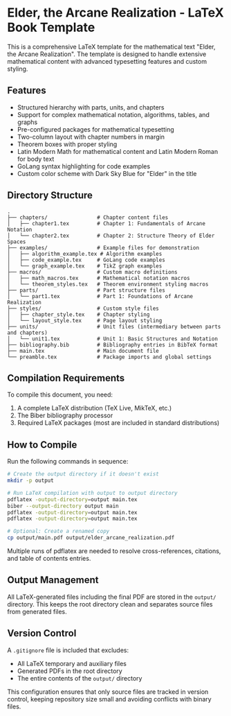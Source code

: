 # Elder, the Arcane Realization - LaTeX Book Template

This is a comprehensive LaTeX template for the mathematical text "Elder, the Arcane Realization". The template is designed to handle extensive mathematical content with advanced typesetting features and custom styling.

## Features

- Structured hierarchy with parts, units, and chapters
- Support for complex mathematical notation, algorithms, tables, and graphs
- Pre-configured packages for mathematical typesetting
- Two-column layout with chapter numbers in margin
- Theorem boxes with proper styling
- Latin Modern Math for mathematical content and Latin Modern Roman for body text
- GoLang syntax highlighting for code examples
- Custom color scheme with Dark Sky Blue for "Elder" in the title

## Directory Structure

```
.
├── chapters/                # Chapter content files
│   ├── chapter1.tex         # Chapter 1: Fundamentals of Arcane Notation
│   └── chapter2.tex         # Chapter 2: Structure Theory of Elder Spaces
├── examples/                # Example files for demonstration
│   ├── algorithm_example.tex # Algorithm examples
│   ├── code_example.tex     # GoLang code examples
│   └── graph_example.tex    # TikZ graph examples
├── macros/                  # Custom macro definitions
│   ├── math_macros.tex      # Mathematical notation macros
│   └── theorem_styles.tex   # Theorem environment styling macros
├── parts/                   # Part structure files
│   └── part1.tex            # Part 1: Foundations of Arcane Realization
├── styles/                  # Custom style files
│   ├── chapter_style.tex    # Chapter styling
│   └── layout_style.tex     # Page layout styling
├── units/                   # Unit files (intermediary between parts and chapters)
│   └── unit1.tex            # Unit 1: Basic Structures and Notation
├── bibliography.bib         # Bibliography entries in BibTeX format
├── main.tex                 # Main document file
└── preamble.tex             # Package imports and global settings
```

## Compilation Requirements

To compile this document, you need:

1. A complete LaTeX distribution (TeX Live, MikTeX, etc.)
2. The Biber bibliography processor
3. Required LaTeX packages (most are included in standard distributions)

## How to Compile

Run the following commands in sequence:

```bash
# Create the output directory if it doesn't exist
mkdir -p output

# Run LaTeX compilation with output to output directory
pdflatex -output-directory=output main.tex
biber --output-directory output main
pdflatex -output-directory=output main.tex
pdflatex -output-directory=output main.tex

# Optional: Create a renamed copy
cp output/main.pdf output/elder_arcane_realization.pdf
```

Multiple runs of pdflatex are needed to resolve cross-references, citations, and table of contents entries.

## Output Management

All LaTeX-generated files including the final PDF are stored in the `output/` directory. This keeps the root directory clean and separates source files from generated files.

## Version Control

A `.gitignore` file is included that excludes:
- All LaTeX temporary and auxiliary files
- Generated PDFs in the root directory
- The entire contents of the `output/` directory

This configuration ensures that only source files are tracked in version control, keeping repository size small and avoiding conflicts with binary files.

